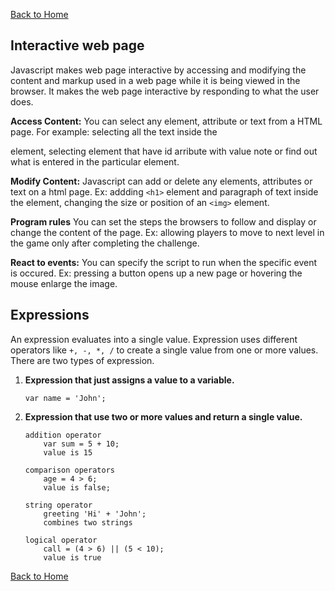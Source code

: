 [Back to Home](ReadMe.md)

## **Interactive web page**

Javascript makes web page interactive by accessing and modifying the content and markup used in a web page while it is being viewed in the browser. It makes the web page interactive by responding to what the user does.

**Access Content:** You can select any element, attribute or text from a HTML page. For example: selecting all the text inside the <p> element, selecting element that have id arribute with value note or find out what is entered in the particular element.

**Modify Content:** Javascript can add or delete any elements, attributes or text on a html page. Ex: addding `<h1>` element and paragraph of text inside the element, changing the size or position of an `<img>` element.

**Program rules** You can set the steps the browsers to follow and display or change the content of the page. Ex: allowing players to move to next level in the game only after completing the challenge.

**React to events:** You can specify the script to run when the specific event is occured. Ex: pressing a button opens up a new page or hovering the mouse enlarge the image.

## **Expressions**
An expression evaluates into a single value. Expression uses different operators like `+, -, *, /` to create a single value from one or more values. There are two types of expression.

1. **Expression that just assigns a value to a variable.**

    `var name = 'John';`

2. **Expression that use two or more values and return a single value.**

    ```
    addition operator
        var sum = 5 + 10;
        value is 15

    comparison operators
        age = 4 > 6;
        value is false;

    string operator
        greeting 'Hi' + 'John';
        combines two strings

    logical operator
        call = (4 > 6) || (5 < 10);
        value is true
     ```
[Back to Home](ReadMe.md)



